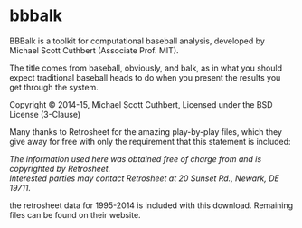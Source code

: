 # bbbalk

BBBalk is a toolkit for computational baseball analysis, developed by
Michael Scott Cuthbert (Associate Prof. MIT).

The title comes from baseball, obviously, and balk, as in what you should
expect traditional baseball heads to do when you present the results you
get through the system.

Copyright © 2014-15, Michael Scott Cuthbert, Licensed under the BSD License (3-Clause)

Many thanks to Retrosheet for the amazing play-by-play files, which they give away
for free with only the requirement that this statement is included:

*The information used here was obtained free of charge from and is copyrighted by Retrosheet.  
Interested parties may contact Retrosheet at 20 Sunset Rd., Newark, DE 19711.*

the retrosheet data for 1995-2014 is included with this download. Remaining files can be
found on their website.
